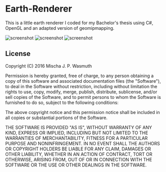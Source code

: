 # Earth-Renderer
This is a little earth renderer I coded for my Bachelor's thesis using C#, OpenGL and an adapted version of geomipmapping.

![screenshot](http://notenoughsleep.eu/files/screenshots/ba/18.png)
![screenshot](http://notenoughsleep.eu/files/screenshots/ba/19.png)
![screenshot](http://notenoughsleep.eu/files/screenshots/ba/20.png)

## License

Copyright (C) 2016 Mischa J. P. Wasmuth

Permission is hereby granted, free of charge, to any person obtaining a copy of this software and associated documentation files (the "Software"), to deal in the Software without restriction, including without limitation the rights to use, copy, modify, merge, publish, distribute, sublicense, and/or sell copies of the Software, and to permit persons to whom the Software is furnished to do so, subject to the following conditions:

The above copyright notice and this permission notice shall be included in all copies or substantial portions of the Software.

THE SOFTWARE IS PROVIDED "AS IS", WITHOUT WARRANTY OF ANY KIND, EXPRESS OR IMPLIED, INCLUDING BUT NOT LIMITED TO THE WARRANTIES OF MERCHANTABILITY, FITNESS FOR A PARTICULAR PURPOSE AND NONINFRINGEMENT. IN NO EVENT SHALL THE AUTHORS OR COPYRIGHT HOLDERS BE LIABLE FOR ANY CLAIM, DAMAGES OR OTHER LIABILITY, WHETHER IN AN ACTION OF CONTRACT, TORT OR OTHERWISE, ARISING FROM, OUT OF OR IN CONNECTION WITH THE SOFTWARE OR THE USE OR OTHER DEALINGS IN THE SOFTWARE.
